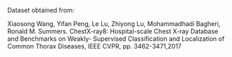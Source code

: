 Dataset obtained from:

Xiaosong Wang, Yifan Peng, Le Lu, Zhiyong Lu, Mohammadhadi Bagheri, Ronald M. Summers.
ChestX-ray8: Hospital-scale Chest X-ray Database and Benchmarks on Weakly- Supervised
Classification and Localization of Common Thorax Diseases, IEEE CVPR, pp. 3462-3471,2017
